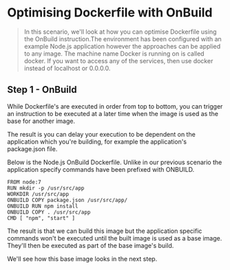 # Optimising Dockerfile with OnBuild

> In this scenario, we'll look at how you can optimise Dockerfile using the OnBuild instruction.The environment has been configured with an example Node.js application however the approaches can be applied to any image. The machine name Docker is running on is called docker. If you want to access any of the services, then use docker instead of localhost or 0.0.0.0.

## Step 1 - OnBuild

While Dockerfile's are executed in order from top to bottom, you can trigger an instruction to be executed at a later time when the image is used as the base for another image.

The result is you can delay your execution to be dependent on the application which you're building, for example the application's package.json file.

Below is the Node.js OnBuild Dockerfile. Unlike in our previous scenario the application specify commands have been prefixed with ONBUILD.

```Docker
FROM node:7
RUN mkdir -p /usr/src/app
WORKDIR /usr/src/app
ONBUILD COPY package.json /usr/src/app/
ONBUILD RUN npm install
ONBUILD COPY . /usr/src/app
CMD [ "npm", "start" ]
```

The result is that we can build this image but the application specific commands won't be executed until the built image is used as a base image. They'll then be executed as part of the base image's build.

We'll see how this base image looks in the next step.